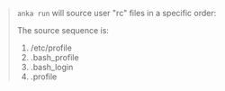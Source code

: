 > `anka run` will source user "rc" files in a specific order:
>
> The source sequence is:
>
> 1. /etc/profile
> 2. .bash_profile
> 3. .bash_login
> 4. .profile
